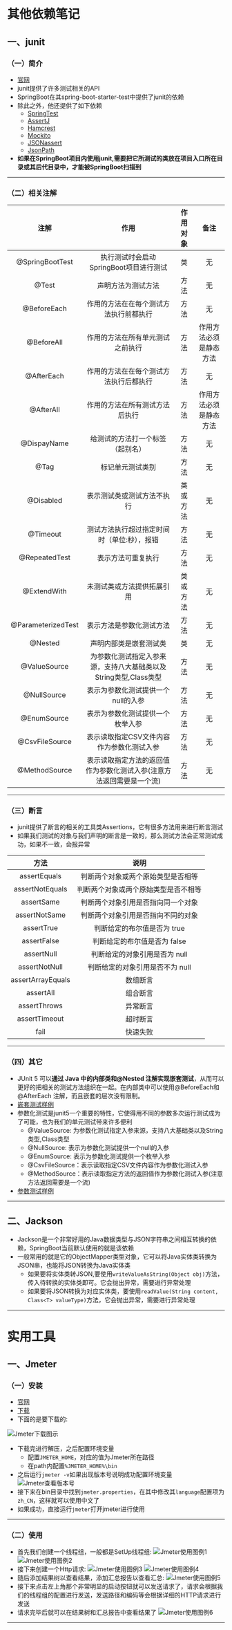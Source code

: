 # 其他依赖笔记

## 一、junit

### （一）简介

+ [官网](https://junit.org/junit5/)
+ junit提供了许多测试相关的API
+ SpringBoot在其spring-boot-starter-test中提供了junit的依赖
+ 除此之外，他还提供了如下依赖
  + [SpringTest](https://docs.spring.io/spring-framework/docs/6.0.4/reference/html/testing.html#integration-testing)
  + [AssertJ](https://assertj.github.io/doc/)
  + [Hamcrest](https://github.com/hamcrest/JavaHamcrest)
  + [Mockito](https://site.mockito.org/)
  + [JSONassert](https://github.com/skyscreamer/JSONassert)
  + [JsonPath](https://github.com/json-path/JsonPath)
+ **如果在SpringBoot项目内使用junit,需要把它所测试的类放在项目入口所在目录或其后代目录中，才能被SpringBoot扫描到**

---

### （二）相关注解

|注解|作用|作用对象|备注|
|:---:|:---:|:---:|:---:|
|@SpringBootTest|执行测试时会启动SpringBoot项目进行测试|类|无|
|@Test|声明方法为测试方法|方法|无|
|@BeforeEach|作用的方法在在每个测试方法执行前都执行|方法|无|
|@BeforeAll|作用的方法在所有单元测试之前执行|方法|作用方法必须是静态方法|
|@AfterEach|作用的方法在在每个测试方法执行后都执行|方法|无|
|@AfterAll|作用的方法在所有测试方法后执行|方法|作用方法必须是静态方法|
|@DispayName|给测试的方法打一个标签（起别名）|方法|无|
|@Tag|标记单元测试类别|方法|无|
|@Disabled|表示测试类或测试方法不执行|类或方法|无|
|@Timeout|测试方法执行超过指定时间时（单位:秒），报错|方法|无|
|@RepeatedTest|表示方法可重复执行|方法|无|
|@ExtendWith|未测试类或方法提供拓展引用|类或方法|无|
|@ParameterizedTest|表示方法是参数化测试方法|方法|无|
|@Nested|声明内部类是嵌套测试类|类|无|
|@ValueSource|为参数化测试指定入参来源，支持八大基础类以及String类型,Class类型|方法|无|
|@NullSource|表示为参数化测试提供一个null的入参|方法|无|
|@EnumSource|表示为参数化测试提供一个枚举入参|方法|无|
|@CsvFileSource|表示读取指定CSV文件内容作为参数化测试入参|方法|无|
|@MethodSource|表示读取指定方法的返回值作为参数化测试入参(注意方法返回需要是一个流)|方法|无|

---

### （三）断言

+ junit提供了断言的相关的工具类Assertions，它有很多方法用来进行断言测试
+ 如果我们测试的对象与我们声明的断言是一致的，那么测试方法会正常测试成功，如果不一致，会报异常

|方法|说明|
|:---:|:---:|
|assertEquals|判断两个对象或两个原始类型是否相等|
|assertNotEquals|判断两个对象或两个原始类型是否不相等|
|assertSame|判断两个对象引用是否指向同一个对象|
|assertNotSame|判断两个对象引用是否指向不同的对象|
|assertTrue|判断给定的布尔值是否为 true|
|assertFalse|判断给定的布尔值是否为 false|
|assertNull|判断给定的对象引用是否为 null|
|assertNotNull|判断给定的对象引用是否不为 null|
|assertArrayEquals|数组断言|
|assertAll|组合断言|
|assertThrows|异常断言|
|assertTimeout|超时断言|
|fail|快速失败|

---

### （四）其它

+ JUnit 5 可以**通过 Java 中的内部类和@Nested 注解实现嵌套测试**，从而可以更好的把相关的测试方法组织在一起。在内部类中可以使用@BeforeEach和@AfterEach 注解，而且嵌套的层次没有限制。
+ [嵌套测试样例](../源码/SpringBoot/SpringBootConfiguration/src/main/java/com/springboot/example/springbootconfiguration/test/NestedTest.java)
+ 参数化测试是junit5一个重要的特性，它使得用不同的参数多次运行测试成为了可能，也为我们的单元测试带来许多便利
  + @ValueSource: 为参数化测试指定入参来源，支持八大基础类以及String类型,Class类型
  + @NullSource: 表示为参数化测试提供一个null的入参
  + @EnumSource: 表示为参数化测试提供一个枚举入参
  + @CsvFileSource：表示读取指定CSV文件内容作为参数化测试入参
  + @MethodSource：表示读取指定方法的返回值作为参数化测试入参(注意方法返回需要是一个流)
+ [参数测试样例](../源码/SpringBoot/SpringBootConfiguration/src/main/java/com/springboot/example/springbootconfiguration/test/ParamTest.java)

---

## 二、Jackson

+ Jackson是一个非常好用的Java数据类型与JSON字符串之间相互转换的依赖，SpringBoot当前默认使用的就是该依赖
+ 一般常用的就是它的ObjectMapper类型对象，它可以将Java实体类转换为JSON串，也能将JSON转换为Java实体类
  + 如果要将实体类转JSON,要使用`writeValueAsString(Object obj)`方法，传入待转换的实体类即可。它会抛出异常，需要进行异常处理
  + 如果要将JSON转换为对应实体类，要使用`readValue(String content, Class<T> valueType)`方法，它会抛出异常，需要进行异常处理

---


# 实用工具

## 一、Jmeter

### （一）安装

+ [官网](https://jmeter.apache.org/)
+ [下载](https://jmeter.apache.org/download_jmeter.cgi)
+ 下面的是要下载的:

![Jmeter下载图示](../文件/图片/杂图/Jmeter/Jmeter下载图示.png)

+ 下载完进行解压，之后配置环境变量
  + 配置`JMETER_HOME`，对应的值为Jmeter所在路径
  + 在path内配置`%JMETER_HOME%\bin`
+ 之后运行`jmeter -v`如果出现版本号说明成功配置环境变量
![Jmeter查看版本号](../文件/图片/杂图/Jmeter/Jmeter查看版本号.png)
+ 接下来在bin目录中找到`jmeter.properties`，在其中修改其`language`配置项为`zh_CN`，这样就可以使用中文了
+ 如果成功，直接运行`jmeter`打开jmeter进行使用

---

### （二）使用

+ 首先我们创建一个线程组，一般都是SetUp线程组:
![Jmeter使用图例1](../文件/图片/杂图/Jmeter/Jmeter基本使用1.png)
![Jmeter使用图例2](../文件/图片/杂图/Jmeter/Jmeter基本使用2.png)
+ 接下来创建一个Http请求:
![Jmeter使用图例3](../文件/图片/杂图/Jmeter/Jmeter基本使用3.png)
![Jmeter使用图例4](../文件/图片/杂图/Jmeter/Jmeter基本使用4.png)
+ 随后添加结果树以查看结果，添加汇总报告以查看汇总:
![Jmeter使用图例5](../文件/图片/杂图/Jmeter/Jmeter基本使用5.png)
+ 接下来点击左上角那个非常明显的启动按钮就可以发送请求了，请求会根据我们的线程组的配置进行发送，发送路径和编码等会根据详细的HTTP请求进行发送
+ 请求完毕后就可以在结果树和汇总报告中查看结果了
![Jmeter使用图例6](../文件/图片/杂图/Jmeter/Jmeter基本使用6.png)

---


